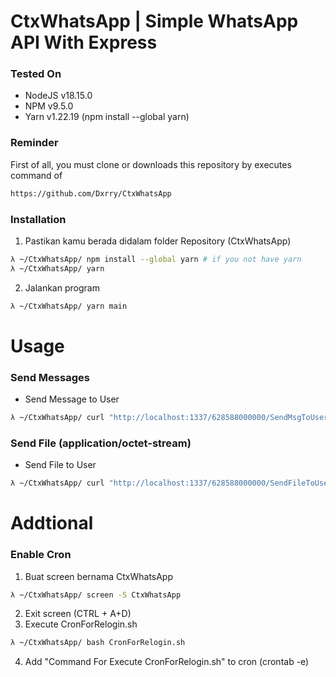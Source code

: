 # CtxWhatsApp | Simple WhatsApp API With Express
### Tested On
* NodeJS v18.15.0
* NPM v9.5.0
* Yarn v1.22.19 (npm install --global yarn)


### Reminder
First of all, you must clone or downloads this repository by executes command of 
```bash
https://github.com/Dxrry/CtxWhatsApp
```

### Installation
1. Pastikan kamu berada didalam folder Repository (CtxWhatsApp)
```bash
λ ~/CtxWhatsApp/ npm install --global yarn # if you not have yarn
λ ~/CtxWhatsApp/ yarn
```

2. Jalankan program
```bash
λ ~/CtxWhatsApp/ yarn main
```



# Usage
### Send Messages
* Send Message to User
```bash
λ ~/CtxWhatsApp/ curl "http://localhost:1337/628588000000/SendMsgToUser" -X POST -d "Hello Fucking World"
```
### Send File (application/octet-stream)
* Send File to User
```bash
λ ~/CtxWhatsApp/ curl "http://localhost:1337/628588000000/SendFileToUser -F "file=@FxxckingFiles.zip"
```

# Addtional
### Enable Cron
1. Buat screen bernama CtxWhatsApp
```bash
λ ~/CtxWhatsApp/ screen -S CtxWhatsApp
```
2. Exit screen (CTRL + A+D)
3. Execute CronForRelogin.sh
```bash
λ ~/CtxWhatsApp/ bash CronForRelogin.sh
```
4. Add "Command For Execute CronForRelogin.sh" to cron (crontab -e)
